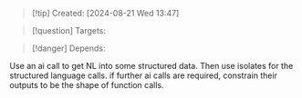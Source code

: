 
>[!tip] Created: [2024-08-21 Wed 13:47]

>[!question] Targets: 

>[!danger] Depends: 

Use an ai call to get NL into some structured data.
Then use isolates for the structured language calls.
if further ai calls are required, constrain their outputs to be the shape of function calls.